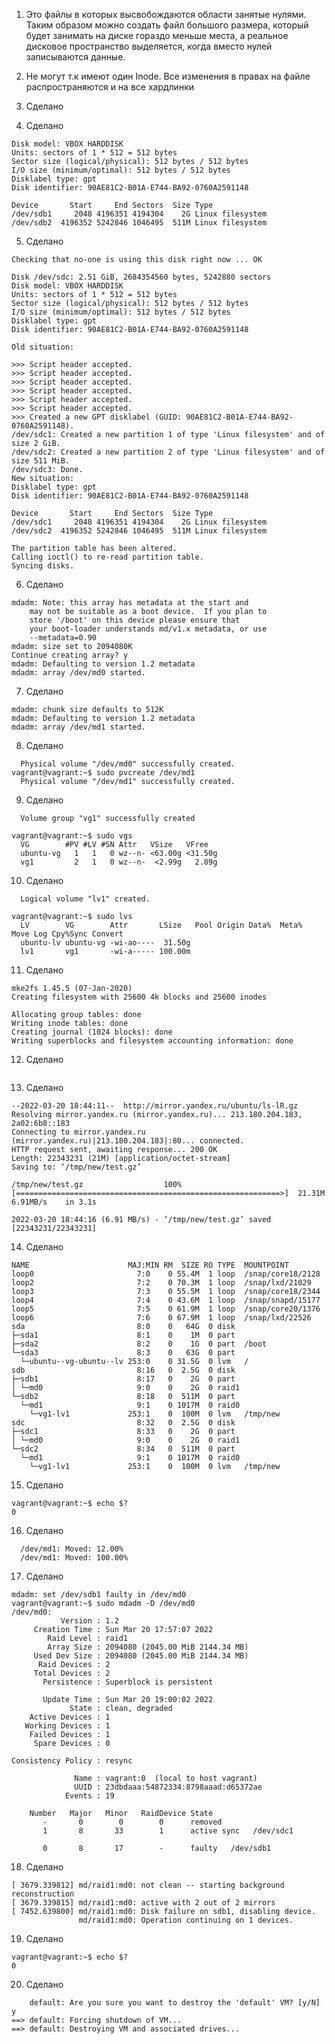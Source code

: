 1. Это файлы в которых высвобождаются области занятые нулями. Таким образом можно создать файл большого размера,
который будет занимать на диске гораздо меньше места, а реальное дисковое пространство выделяется, когда вместо нулей
записываются данные.

2. Не могут т.к имеют один Inode. Все изменения в правах на файле распространяются и на все хардлинки

3.  Сделано

4. Сделано
``` Disk /dev/sdb: 2.51 GiB, 2684354560 bytes, 5242880 sectors
Disk model: VBOX HARDDISK
Units: sectors of 1 * 512 = 512 bytes
Sector size (logical/physical): 512 bytes / 512 bytes
I/O size (minimum/optimal): 512 bytes / 512 bytes
Disklabel type: gpt
Disk identifier: 90AE81C2-B01A-E744-BA92-0760A2591148

Device       Start     End Sectors  Size Type
/dev/sdb1     2048 4196351 4194304    2G Linux filesystem
/dev/sdb2  4196352 5242846 1046495  511M Linux filesystem
```

5. Сделано
``` vagrant@vagrant:~$ sudo sfdisk -d /dev/sdb | sudo sfdisk /dev/sdc
Checking that no-one is using this disk right now ... OK

Disk /dev/sdc: 2.51 GiB, 2684354560 bytes, 5242880 sectors
Disk model: VBOX HARDDISK
Units: sectors of 1 * 512 = 512 bytes
Sector size (logical/physical): 512 bytes / 512 bytes
I/O size (minimum/optimal): 512 bytes / 512 bytes
Disklabel type: gpt
Disk identifier: 90AE81C2-B01A-E744-BA92-0760A2591148

Old situation:

>>> Script header accepted.
>>> Script header accepted.
>>> Script header accepted.
>>> Script header accepted.
>>> Script header accepted.
>>> Script header accepted.
>>> Created a new GPT disklabel (GUID: 90AE81C2-B01A-E744-BA92-0760A2591148).
/dev/sdc1: Created a new partition 1 of type 'Linux filesystem' and of size 2 GiB.
/dev/sdc2: Created a new partition 2 of type 'Linux filesystem' and of size 511 MiB.
/dev/sdc3: Done.
New situation:
Disklabel type: gpt
Disk identifier: 90AE81C2-B01A-E744-BA92-0760A2591148

Device       Start     End Sectors  Size Type
/dev/sdc1     2048 4196351 4194304    2G Linux filesystem
/dev/sdc2  4196352 5242846 1046495  511M Linux filesystem

The partition table has been altered.
Calling ioctl() to re-read partition table.
Syncing disks.
``` 
6. Сделано
``` vagrant@vagrant:~$ sudo mdadm --create --verbose /dev/md0 -l 1 -n 2 /dev/sdb1 /dev/sdc1
mdadm: Note: this array has metadata at the start and
    may not be suitable as a boot device.  If you plan to
    store '/boot' on this device please ensure that
    your boot-loader understands md/v1.x metadata, or use
    --metadata=0.90
mdadm: size set to 2094080K
Continue creating array? y
mdadm: Defaulting to version 1.2 metadata
mdadm: array /dev/md0 started.
``` 

7. Сделано
``` vagrant@vagrant:~$ sudo mdadm --create --verbose /dev/md1 -l 0 -n 2 /dev/sdb2 /dev/sdc2
mdadm: chunk size defaults to 512K
mdadm: Defaulting to version 1.2 metadata
mdadm: array /dev/md1 started.
``` 
8. Сделано
``` vagrant@vagrant:~$ sudo pvcreate /dev/md0
  Physical volume "/dev/md0" successfully created.
vagrant@vagrant:~$ sudo pvcreate /dev/md1
  Physical volume "/dev/md1" successfully created.
``` 
9. Сделано
``` vagrant@vagrant:~$ sudo vgcreate vg1 /dev/md0 /dev/md1
  Volume group "vg1" successfully created

vagrant@vagrant:~$ sudo vgs
  VG        #PV #LV #SN Attr   VSize   VFree
  ubuntu-vg   1   1   0 wz--n- <63.00g <31.50g
  vg1         2   1   0 wz--n-  <2.99g   2.89g
``` 
10. Сделано
``` vagrant@vagrant:~$ sudo lvcreate -n lv1 -L 100M vg1 /dev/md1
  Logical volume "lv1" created.

vagrant@vagrant:~$ sudo lvs
  LV        VG        Attr       LSize   Pool Origin Data%  Meta%  Move Log Cpy%Sync Convert
  ubuntu-lv ubuntu-vg -wi-ao----  31.50g
  lv1       vg1       -wi-a----- 100.00m
``` 
11. Сделано
``` vagrant@vagrant:~$ sudo mkfs.ext4 /dev/vg1/lv1
mke2fs 1.45.5 (07-Jan-2020)
Creating filesystem with 25600 4k blocks and 25600 inodes

Allocating group tables: done
Writing inode tables: done
Creating journal (1024 blocks): done
Writing superblocks and filesystem accounting information: done
``` 

12. Сделано
``` vagrant@vagrant:~$ sudo mount /dev/vg1/lv1 /tmp/new/
``` 
13. Сделано
``` vagrant@vagrant:~$ sudo wget http://mirror.yandex.ru/ubuntu/ls-lR.gz -O /tmp/new/test.gz
--2022-03-20 18:44:11--  http://mirror.yandex.ru/ubuntu/ls-lR.gz
Resolving mirror.yandex.ru (mirror.yandex.ru)... 213.180.204.183, 2a02:6b8::183
Connecting to mirror.yandex.ru (mirror.yandex.ru)|213.180.204.183|:80... connected.
HTTP request sent, awaiting response... 200 OK
Length: 22343231 (21M) [application/octet-stream]
Saving to: ‘/tmp/new/test.gz’

/tmp/new/test.gz                  100%[===========================================================>]  21.31M  6.91MB/s    in 3.1s

2022-03-20 18:44:16 (6.91 MB/s) - ‘/tmp/new/test.gz’ saved [22343231/22343231]
``` 
14. Сделано
``` vagrant@vagrant:~$ lsblk
NAME                      MAJ:MIN RM  SIZE RO TYPE  MOUNTPOINT
loop0                       7:0    0 55.4M  1 loop  /snap/core18/2128
loop2                       7:2    0 70.3M  1 loop  /snap/lxd/21029
loop3                       7:3    0 55.5M  1 loop  /snap/core18/2344
loop4                       7:4    0 43.6M  1 loop  /snap/snapd/15177
loop5                       7:5    0 61.9M  1 loop  /snap/core20/1376
loop6                       7:6    0 67.9M  1 loop  /snap/lxd/22526
sda                         8:0    0   64G  0 disk
├─sda1                      8:1    0    1M  0 part
├─sda2                      8:2    0    1G  0 part  /boot
└─sda3                      8:3    0   63G  0 part
  └─ubuntu--vg-ubuntu--lv 253:0    0 31.5G  0 lvm   /
sdb                         8:16   0  2.5G  0 disk
├─sdb1                      8:17   0    2G  0 part
│ └─md0                     9:0    0    2G  0 raid1
└─sdb2                      8:18   0  511M  0 part
  └─md1                     9:1    0 1017M  0 raid0
    └─vg1-lv1             253:1    0  100M  0 lvm   /tmp/new
sdc                         8:32   0  2.5G  0 disk
├─sdc1                      8:33   0    2G  0 part
│ └─md0                     9:0    0    2G  0 raid1
└─sdc2                      8:34   0  511M  0 part
  └─md1                     9:1    0 1017M  0 raid0
    └─vg1-lv1             253:1    0  100M  0 lvm   /tmp/new
``` 
15. Сделано
``` vagrant@vagrant:~$ gzip -t /tmp/new/test.gz
vagrant@vagrant:~$ echo $?
0
``` 

16. Сделано
``` vagrant@vagrant:~$ sudo pvmove /dev/md1 /dev/md0
  /dev/md1: Moved: 12.00%
  /dev/md1: Moved: 100.00%
``` 
17. Сделано
``` vagrant@vagrant:~$ sudo mdadm /dev/md0 -f /dev/sdb1
mdadm: set /dev/sdb1 faulty in /dev/md0
vagrant@vagrant:~$ sudo mdadm -D /dev/md0
/dev/md0:
           Version : 1.2
     Creation Time : Sun Mar 20 17:57:07 2022
        Raid Level : raid1
        Array Size : 2094080 (2045.00 MiB 2144.34 MB)
     Used Dev Size : 2094080 (2045.00 MiB 2144.34 MB)
      Raid Devices : 2
     Total Devices : 2
       Persistence : Superblock is persistent

       Update Time : Sun Mar 20 19:00:02 2022
             State : clean, degraded
    Active Devices : 1
   Working Devices : 1
    Failed Devices : 1
     Spare Devices : 0

Consistency Policy : resync

              Name : vagrant:0  (local to host vagrant)
              UUID : 23dbdaaa:54872334:8798aaad:d65372ae
            Events : 19

    Number   Major   Minor   RaidDevice State
       -       0        0        0      removed
       1       8       33        1      active sync   /dev/sdc1

       0       8       17        -      faulty   /dev/sdb1
``` 

18. Сделано
``` vagrant@vagrant:~$ dmesg | grep md/raid1
[ 3679.339812] md/raid1:md0: not clean -- starting background reconstruction
[ 3679.339815] md/raid1:md0: active with 2 out of 2 mirrors
[ 7452.639800] md/raid1:md0: Disk failure on sdb1, disabling device.
               md/raid1:md0: Operation continuing on 1 devices.
``` 
19. Сделано
``` vagrant@vagrant:~$ gzip -t /tmp/new/test.gz
vagrant@vagrant:~$ echo $?
0
``` 

20. Сделано
``` PS E:\vagrantconfig> vagrant destroy
    default: Are you sure you want to destroy the 'default' VM? [y/N] y
==> default: Forcing shutdown of VM...
==> default: Destroying VM and associated drives...
``` 

